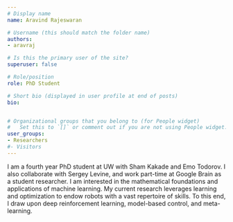 ```yaml
---
# Display name
name: Aravind Rajeswaran

# Username (this should match the folder name)
authors:
- aravraj

# Is this the primary user of the site?
superuser: false

# Role/position
role: PhD Student

# Short bio (displayed in user profile at end of posts)
bio:


# Organizational groups that you belong to (for People widget)
#   Set this to `[]` or comment out if you are not using People widget.
user_groups:
- Researchers
#- Visitors
---
```


I am a fourth year PhD student at UW with Sham Kakade and Emo Todorov. I also
collaborate with Sergey Levine, and work part-time at Google Brain as a student
researcher. I am interested in the mathematical foundations and applications of
machine learning. My current research leverages learning and optimization to endow
robots with a vast repertoire of skills. To this end, I draw upon deep reinforcement
learning, model-based control, and meta-learning.